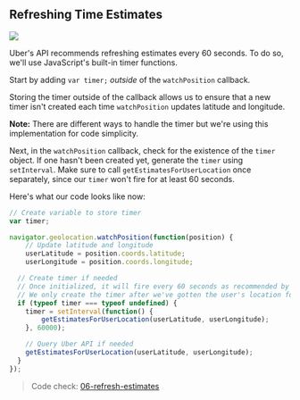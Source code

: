 ## Refreshing Time Estimates

[![](http://i.imgur.com/j7RhKTE.jpg)](http://i.imgur.com/j7RhKTE.jpg)

Uber's API recommends refreshing estimates every 60 seconds. To do so, we'll use JavaScript's built-in timer functions.

Start by adding `var timer;` _outside_ of the `watchPosition` callback.

Storing the timer outside of the callback allows us to ensure that a new timer isn't created each time `watchPosition` updates latitude and longitude.

__Note:__ There are different ways to handle the timer but we're using this implementation for code simplicity.

Next, in the `watchPosition` callback, check for the existence of the `timer` object. If one hasn't been created yet, generate the `timer` using `setInterval`. Make sure to call `getEstimatesForUserLocation` once separately, since our `timer` won't fire for at least 60 seconds.

Here's what our code looks like now:

```js
// Create variable to store timer
var timer;

navigator.geolocation.watchPosition(function(position) {
    // Update latitude and longitude
    userLatitude = position.coords.latitude;
    userLongitude = position.coords.longitude;

  // Create timer if needed
  // Once initialized, it will fire every 60 seconds as recommended by the Uber API
  // We only create the timer after we've gotten the user's location for the first time 
  if (typeof timer === typeof undefined) {
    timer = setInterval(function() {
        getEstimatesForUserLocation(userLatitude, userLongitude);
    }, 60000);

    // Query Uber API if needed
    getEstimatesForUserLocation(userLatitude, userLongitude);
  }
});
```

> Code check: [06-refresh-estimates](https://github.com/Thinkful/uber-api-guide/tree/master/app/06-refresh-estimates)
